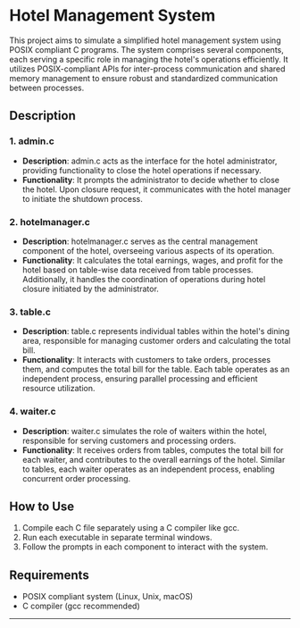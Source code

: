 # Hotel Management System

This project aims to simulate a simplified hotel management system using POSIX compliant C programs. The system comprises several components, each serving a specific role in managing the hotel's operations efficiently.
It utilizes POSIX-compliant APIs for inter-process communication and shared memory management to ensure robust and standardized communication between processes.

## Description

### 1. admin.c

- **Description**: admin.c acts as the interface for the hotel administrator, providing functionality to close the hotel operations if necessary.
- **Functionality**: It prompts the administrator to decide whether to close the hotel. Upon closure request, it communicates with the hotel manager to initiate the shutdown process.

### 2. hotelmanager.c

- **Description**: hotelmanager.c serves as the central management component of the hotel, overseeing various aspects of its operation.
- **Functionality**: It calculates the total earnings, wages, and profit for the hotel based on table-wise data received from table processes. Additionally, it handles the coordination of operations during hotel closure initiated by the administrator.

### 3. table.c

- **Description**: table.c represents individual tables within the hotel's dining area, responsible for managing customer orders and calculating the total bill.
- **Functionality**: It interacts with customers to take orders, processes them, and computes the total bill for the table. Each table operates as an independent process, ensuring parallel processing and efficient resource utilization.

### 4. waiter.c

- **Description**: waiter.c simulates the role of waiters within the hotel, responsible for serving customers and processing orders.
- **Functionality**: It receives orders from tables, computes the total bill for each waiter, and contributes to the overall earnings of the hotel. Similar to tables, each waiter operates as an independent process, enabling concurrent order processing.

## How to Use
1. Compile each C file separately using a C compiler like gcc.
2. Run each executable in separate terminal windows.
3. Follow the prompts in each component to interact with the system.

## Requirements
- POSIX compliant system (Linux, Unix, macOS)
- C compiler (gcc recommended)

---
